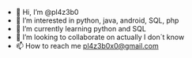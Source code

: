 - 👋 Hi, I’m @pl4z3b0
- 👀 I’m interested in python, java, android, SQL, php
- 🌱 I’m currently learning python and SQL
- 💞️ I’m looking to collaborate on actually I don´t know
- 📫 How to reach me pl4z3b0x0@gmail.com

<!---
pl4z3b0/pl4z3b0 is a ✨ special ✨ repository because its `README.md` (this file) appears on your GitHub profile.
You can click the Preview link to take a look at your changes.
--->
